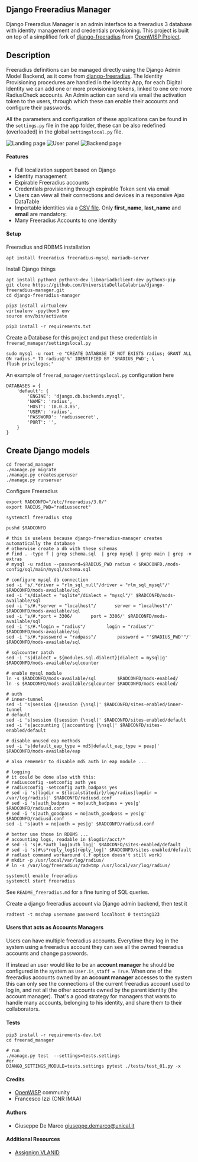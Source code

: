 Django Freeradius Manager
---------------------------

Django Freeradius Manager is an admin interface to a freeradius 3 database with identity management and credentials provisioning.
This project is built on top of a simplified fork of [django-freeradius](https://github.com/openwisp/django-freeradius) from [OpenWISP Project](http://openwisp.org/).

Description
-----------

Freeradius definitions can be managed directly using the Django Admin Model Backend, as it come from [django-freeradius](https://github.com/openwisp/django-freeradius).
The Identity Provisioning procedures are handled in the Identity App, for each Digital Identity we can add one or more provisioning tokens, linked to one ore more RadiusCheck accounts.
An Admin action can send via email the activation token to the users, through which these can enable their accounts and configure their passwords.

All the parameters and configuration of these applications can be found in the `settings.py` file in the app folder, these can be also redefined (overloaded) in the global `settingslocal.py` file.


![Landing page](gallery/1.png)
![User panel](gallery/2.png)
![Backend page](gallery/4.png)

#### Features

- Full localization support based on Django
- Identity management
- Expirable Freeradius accounts
- Credentials provisioning through expirable Token sent via email
- Users can view all their connections and devices in a responsive Ajax DataTable
- Importable identities via a [CSV file](freerad_manager/static/template_accounts.csv). Only __first_name__, __last_name__ and __email__ are mandatory. 
- Many Freeradius Accounts to one identity

#### Setup

Freeradius and RDBMS installation
````
apt install freeradius freeradius-mysql mariadb-server
````

Install Django things
````
apt install python3 python3-dev libmariadbclient-dev python3-pip
git clone https://github.com/UniversitaDellaCalabria/django-freeradius-manager.git
cd django-freeradius-manager

pip3 install virtualenv
virtualenv -ppython3 env
source env/bin/activate

pip3 install -r requirements.txt
````

Create a Database for this project and put these credentials in `freerad_manager/settingslocal.py`
````
sudo mysql -u root -e "CREATE DATABASE IF NOT EXISTS radius; GRANT ALL ON radius.* TO radius@'%' IDENTIFIED BY '$RADIUS_PWD'; \
flush privileges;"
````

An example of `freerad_manager/settingslocal.py` configuration here
````
DATABASES = {
    'default': {
        'ENGINE': 'django.db.backends.mysql',
        'NAME': 'radius',
        'HOST': '10.0.3.85',
        'USER': 'radius',
        'PASSWORD': 'radiussecret',
        'PORT': '',
    }
}
````

Create Django models
--------------------

````
cd freerad_manager
./manage.py migrate
./manage.py createsuperuser
./manage.py runserver
````

Configure Freeradius
````
export RADCONFD="/etc/freeradius/3.0/"
export RADIUS_PWD="radiussecret"

systemctl freeradius stop

pushd $RADCONFD

# this is useless because django-freeradius-manager creates automatically the database
# otherwise create a db with these schemas
# find . -type f | grep schema.sql  | grep mysql | grep main | grep -v extras
# mysql -u radius --password=$RADIUS_PWD radius < $RADCONFD./mods-config/sql/main/mysql/schema.sql

# configure mysql db connection
sed -i 's/.*driver = "rlm_sql_null"/driver = "rlm_sql_mysql"/' $RADCONFD/mods-available/sql
sed -i 's/dialect = "sqlite"/dialect = "mysql"/' $RADCONFD/mods-available/sql
sed -i 's/#.*server = "localhost"/       server = "localhost"/' $RADCONFD/mods-available/sql
sed -i 's/#.*port = 3306/       port = 3306/' $RADCONFD/mods-available/sql
sed -i 's/#.*login = "radius"/        login = "radius"/' $RADCONFD/mods-available/sql
sed -i 's/#.*password = "radpass"/        password = "'$RADIUS_PWD'"/' $RADCONFD/mods-available/sql

# sqlcounter patch
sed -i 's|dialect = ${modules.sql.dialect}|dialect = mysql|g' $RADCONFD/mods-available/sqlcounter

# enable mysql module
ln -s $RADCONFD/mods-available/sql        $RADCONFD/mods-enabled/
ln -s $RADCONFD/mods-available/sqlcounter $RADCONFD/mods-enabled/

# auth
# inner-tunnel
sed -i 's|session {|session {\nsql|' $RADCONFD/sites-enabled/inner-tunnel
# default
sed -i 's|session {|session {\nsql|' $RADCONFD/sites-enabled/default
sed -i 's|accounting {|accounting {\nsql|' $RADCONFD/sites-enabled/default

# disable unused eap methods
sed -i 's|default_eap_type = md5|default_eap_type = peap|' $RADCONFD/mods-available/eap

# also rememebr to disable md5 auth in eap module ...

# logging
# it could be done also with this:
# radiusconfig -setconfig auth yes
# radiusconfig -setconfig auth_badpass yes
# sed -i 's|logdir = ${localstatedir}/log/radius|logdir = /var/log/radius|' $RADCONFD/radiusd.conf
# sed -i 's|auth_badpass = no|auth_badpass = yes|g' $RADCONFD/radiusd.conf
# sed -i 's|auth_goodpass = no|auth_goodpass = yes|g' $RADCONFD/radiusd.conf
sed -i 's|auth = no|auth = yes|g' $RADCONFD/radiusd.conf

# better use those in RDBMS ...
# accounting logs, readable in $logdir/acct/*
# sed -i 's|#.*auth_log|auth_log|' $RADCONFD/sites-enabled/default
# sed -i 's|#\s*reply_log$|reply_log|' $RADCONFD/sites-enabled/default
# radlast command workaround (.f option doesn't still work)
# mkdir -p /usr/local/var/log/radius/
# ln -s /var/log/freeradius/radwtmp /usr/local/var/log/radius/

systemctl enable freeradius
systemctl start freeradius
````

See `README_freeradius.md` for a fine tuning of SQL queries.

Create a django freeradius account via Django admin backend, then test it
````
radtest -t mschap username password localhost 0 testing123
````

#### Users that acts as Accounts Managers

Users can have multiple freeradius accounts. Everytime they log in the system using a freeradius account
they can see all the owned freeradius accounts and change passwords.

If instead an user would like to be an __account manager__ 
he should be configured in the system as `User.is_staff = True`.
When one of the freeradius accounts owned by an __account manager__ accesses to the system this can only see the connections
of the current freeradius account used to log in, and not all the other accounts owned by the
parent identity (the account manager). That's a good strategy for managers that wants to handle
many accounts, belonging to his identity, and share them to their collaborators.


#### Tests

````
pip3 install -r requirements-dev.txt
cd freerad_manager

# run
./manage.py test  --settings=tests.settings
#or
DJANGO_SETTINGS_MODULE=tests.settings pytest ./tests/test_01.py -x
````


#### Credits

- [OpenWISP](http://openwisp.org/) community
- Francesco Izzi (CNR IMAA)


#### Authors

- Giuseppe De Marco <giuseppe.demarco@unical.it>


#### Additional Resources

- [Assignign VLANID](https://linuskarlsson.se/blog/radius-authentication-and-dynamic-vlan-assignment-for-wpa2-enterprise-using-sqlite-in-freeradius/) 
